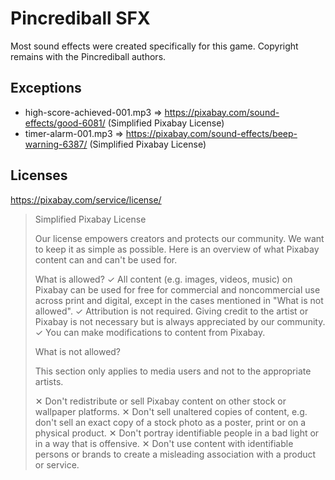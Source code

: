 # Pincrediball SFX

Most sound effects were created specifically for this game.
Copyright remains with the Pincrediball authors.

## Exceptions

- high-score-achieved-001.mp3 => https://pixabay.com/sound-effects/good-6081/ (Simplified Pixabay License)
- timer-alarm-001.mp3 => https://pixabay.com/sound-effects/beep-warning-6387/ (Simplified Pixabay License)

## Licenses

https://pixabay.com/service/license/

> Simplified Pixabay License
> 
> Our license empowers creators and protects our community. We want to keep it as simple as possible. Here is an overview of what Pixabay content can and can't be used for.
> 
> What is allowed?
> ✓	All content (e.g. images, videos, music) on Pixabay can be used for free for commercial and noncommercial use across print and digital, except in the cases mentioned in "What is not allowed".
> ✓	Attribution is not required. Giving credit to the artist or Pixabay is not necessary but is always appreciated by our community.
> ✓	You can make modifications to content from Pixabay.
> 
> What is not allowed?
> 
> This section only applies to media users and not to the appropriate artists.
> 
> ✕	Don't redistribute or sell Pixabay content on other stock or wallpaper platforms.
> ✕	Don't sell unaltered copies of content, e.g. don't sell an exact copy of a stock photo as a poster, print or on a physical product.
> ✕	Don't portray identifiable people in a bad light or in a way that is offensive.
> ✕	Don't use content with identifiable persons or brands to create a misleading association with a product or service.